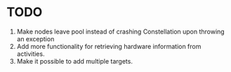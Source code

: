 # TODO

1. Make nodes leave pool instead of crashing Constellation upon throwing an exception
2. Add more functionality for retrieving hardware information from activities.
3. Make it possible to add multiple targets.


